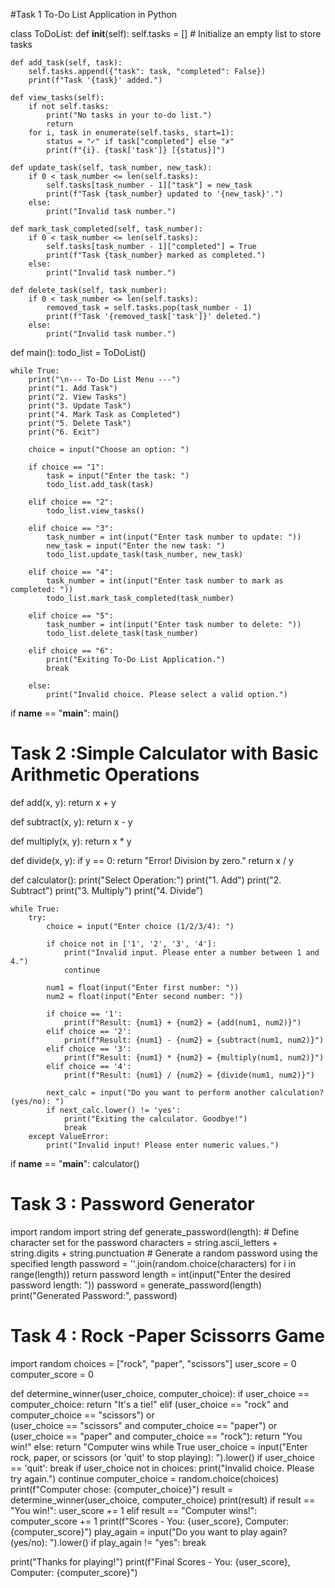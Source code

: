 #Task 1  To-Do List Application in Python

class ToDoList:
    def __init__(self):
        self.tasks = []  # Initialize an empty list to store tasks

    def add_task(self, task):
        self.tasks.append({"task": task, "completed": False})
        print(f"Task '{task}' added.")

    def view_tasks(self):
        if not self.tasks:
            print("No tasks in your to-do list.")
            return
        for i, task in enumerate(self.tasks, start=1):
            status = "✓" if task["completed"] else "✗"
            print(f"{i}. {task['task']} [{status}]")

    def update_task(self, task_number, new_task):
        if 0 < task_number <= len(self.tasks):
            self.tasks[task_number - 1]["task"] = new_task
            print(f"Task {task_number} updated to '{new_task}'.")
        else:
            print("Invalid task number.")

    def mark_task_completed(self, task_number):
        if 0 < task_number <= len(self.tasks):
            self.tasks[task_number - 1]["completed"] = True
            print(f"Task {task_number} marked as completed.")
        else:
            print("Invalid task number.")

    def delete_task(self, task_number):
        if 0 < task_number <= len(self.tasks):
            removed_task = self.tasks.pop(task_number - 1)
            print(f"Task '{removed_task['task']}' deleted.")
        else:
            print("Invalid task number.")


def main():
    todo_list = ToDoList()

    while True:
        print("\n--- To-Do List Menu ---")
        print("1. Add Task")
        print("2. View Tasks")
        print("3. Update Task")
        print("4. Mark Task as Completed")
        print("5. Delete Task")
        print("6. Exit")

        choice = input("Choose an option: ")

        if choice == "1":
            task = input("Enter the task: ")
            todo_list.add_task(task)

        elif choice == "2":
            todo_list.view_tasks()

        elif choice == "3":
            task_number = int(input("Enter task number to update: "))
            new_task = input("Enter the new task: ")
            todo_list.update_task(task_number, new_task)

        elif choice == "4":
            task_number = int(input("Enter task number to mark as completed: "))
            todo_list.mark_task_completed(task_number)

        elif choice == "5":
            task_number = int(input("Enter task number to delete: "))
            todo_list.delete_task(task_number)

        elif choice == "6":
            print("Exiting To-Do List Application.")
            break

        else:
            print("Invalid choice. Please select a valid option.")

if __name__ == "__main__":
    main()


# Task 2 :Simple Calculator with Basic Arithmetic Operations

def add(x, y):
    return x + y

def subtract(x, y):
    return x - y

def multiply(x, y):
    return x * y

def divide(x, y):
    if y == 0:
        return "Error! Division by zero."
    return x / y

def calculator():
    print("Select Operation:")
    print("1. Add")
    print("2. Subtract")
    print("3. Multiply")
    print("4. Divide")
    
    while True:
        try:
            choice = input("Enter choice (1/2/3/4): ")

            if choice not in ['1', '2', '3', '4']:
                print("Invalid input. Please enter a number between 1 and 4.")
                continue

            num1 = float(input("Enter first number: "))
            num2 = float(input("Enter second number: "))

            if choice == '1':
                print(f"Result: {num1} + {num2} = {add(num1, num2)}")
            elif choice == '2':
                print(f"Result: {num1} - {num2} = {subtract(num1, num2)}")
            elif choice == '3':
                print(f"Result: {num1} * {num2} = {multiply(num1, num2)}")
            elif choice == '4':
                print(f"Result: {num1} / {num2} = {divide(num1, num2)}")
            
            next_calc = input("Do you want to perform another calculation? (yes/no): ")
            if next_calc.lower() != 'yes':
                print("Exiting the calculator. Goodbye!")
                break
        except ValueError:
            print("Invalid input! Please enter numeric values.")

if __name__ == "__main__":
    calculator()
# Task 3 : Password Generator

import random
import string
def generate_password(length):
    # Define character set for the password
    characters = string.ascii_letters + string.digits + string.punctuation
    # Generate a random password using the specified length
    password = ''.join(random.choice(characters) for i in range(length))
    return password
length = int(input("Enter the desired password length: "))
password = generate_password(length)
print("Generated Password:", password)

# Task 4 : Rock -Paper Scissorrs Game
import random
choices = ["rock", "paper", "scissors"]
user_score = 0
computer_score = 0

def determine_winner(user_choice, computer_choice):
    if user_choice == computer_choice:
        return "It's a tie!"
    elif (user_choice == "rock" and computer_choice == "scissors") or \
         (user_choice == "scissors" and computer_choice == "paper") or \
         (user_choice == "paper" and computer_choice == "rock"):
        return "You win!"
    else:
        return "Computer wins
while True
    user_choice = input("Enter rock, paper, or scissors (or 'quit' to stop playing): ").lower()
    if user_choice == 'quit':
        break
    if user_choice not in choices:
        print("Invalid choice. Please try again.")
        continue
    computer_choice = random.choice(choices)
    print(f"Computer chose: {computer_choice}")
    result = determine_winner(user_choice, computer_choice)
    print(result)
    if result == "You win!":
        user_score += 1
    elif result == "Computer wins!":
        computer_score += 1
    print(f"Scores - You: {user_score}, Computer: {computer_score}")
    play_again = input("Do you want to play again? (yes/no): ").lower()
    if play_again != "yes":
        break

print("Thanks for playing!")
print(f"Final Scores - You: {user_score}, Computer: {computer_score}")
